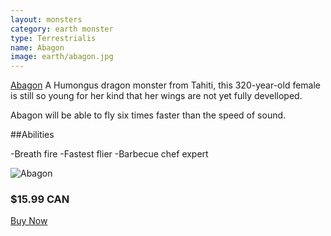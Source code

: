 ```yaml
---
layout: monsters
category: earth monster
type: Terrestrialis 
name: Abagon 
image: earth/abagon.jpg
---
```


[Abagon](http://www.nicepapertoys.com/photo/abagon-by-tetsuya-watabe?context=latest) A Humongus dragon monster from Tahiti, this 320-year-old female is still so young for her kind that her wings are not yet fully develloped.

Abagon will be able to fly six times faster than the speed of sound.

##Abilities

-Breath fire
-Fastest flier 
-Barbecue chef expert

![Abagon](http://api.ning.com/files/cgte-IjRrJVYIjbvM8kvA7JCNc4AMldJfP4ZUVZtdmrTaH4DaflYLhzTi0snM7J67h5dTBmC5tuJ1m7VcMgTU-GgcNJAXtSu/abagon.jpg)

<div class="gutter media grid">
	<h3>$15.99 CAN</h3>
	<a href="#" class="btn-round mega">Buy Now</a>
</div>